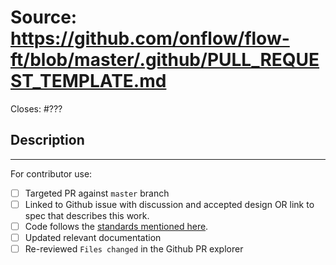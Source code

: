 # Source: https://github.com/onflow/flow-ft/blob/master/.github/PULL_REQUEST_TEMPLATE.md

Closes: #???

## Description

<!-- Add a description of the changes that this PR introduces and the files that
are the most critical to review.
-->

______

For contributor use:

- [ ] Targeted PR against `master` branch
- [ ] Linked to Github issue with discussion and accepted design OR link to spec that describes this work.
- [ ] Code follows the [standards mentioned here](https://github.com/onflow/flow-ft/blob/master/CONTRIBUTING.md#styleguides).
- [ ] Updated relevant documentation 
- [ ] Re-reviewed `Files changed` in the Github PR explorer
